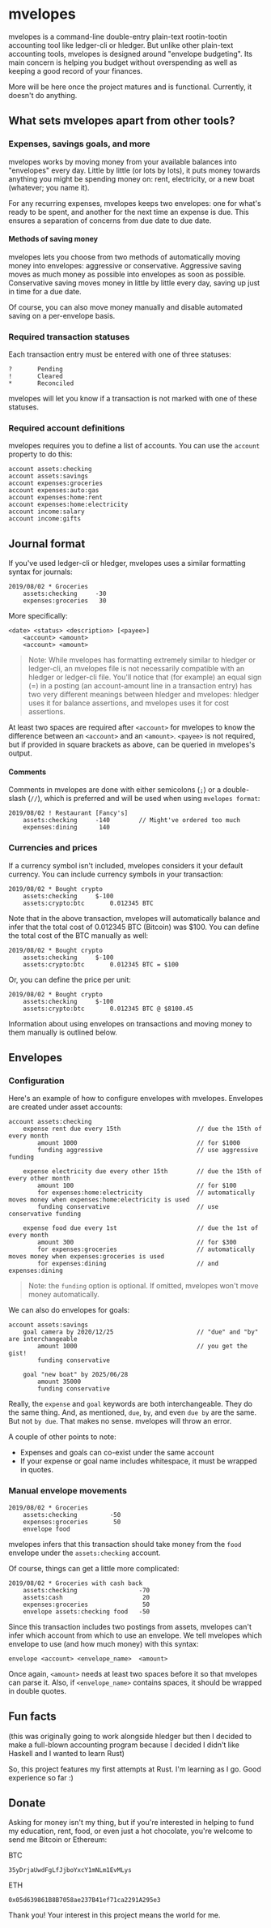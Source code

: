 # mvelopes

mvelopes is a command-line double-entry plain-text
rootin-tootin accounting tool like ledger-cli or hledger.
But unlike other plain-text accounting tools, mvelopes is
designed around "envelope budgeting". Its main concern is
helping you budget without overspending as well as keeping a
good record of your finances.

More will be here once the project matures and is
functional. Currently, it doesn't do anything.

## What sets mvelopes apart from other tools?

### Expenses, savings goals, and more

mvelopes works by moving money from your available balances
into "envelopes" every day. Little by little (or lots by
lots), it puts money towards anything you might be spending
money on: rent, electricity, or a new boat (whatever; you
name it).

For any recurring expenses, mvelopes keeps two envelopes:
one for what's ready to be spent, and another for the next
time an expense is due. This ensures a separation of
concerns from due date to due date.

#### Methods of saving money

mvelopes lets you choose from two methods of automatically
moving money into envelopes: aggressive or conservative.
Aggressive saving moves as much money as possible into
envelopes as soon as possible. Conservative saving moves
money in little by little every day, saving up just in time
for a due date.

Of course, you can also move money manually and disable
automated saving on a per-envelope basis.

### Required transaction statuses

Each transaction entry must be entered with one of three
statuses:

```
?       Pending
!       Cleared
*       Reconciled
```

mvelopes will let you know if a transaction is not marked
with one of these statuses.

### Required account definitions

mvelopes requires you to define a list of accounts. You can
use the `account` property to do this:

```
account assets:checking
account assets:savings
account expenses:groceries
account expenses:auto:gas
account expenses:home:rent
account expenses:home:electricity
account income:salary
account income:gifts
```

## Journal format

If you've used ledger-cli or hledger, mvelopes uses a
similar formatting syntax for journals:

```
2019/08/02 * Groceries
    assets:checking     -30
    expenses:groceries   30
```

More specifically:

```
<date> <status> <description> [<payee>]
    <account> <amount>
    <account> <amount>
```

> Note: While mvelopes has formatting extremely similar to
> hledger or ledger-cli, an mvelopes file is not necessarily
> compatible with an hledger or ledger-cli file. You'll
> notice that (for example) an equal sign (=) in a posting
> (an account-amount line in a transaction entry) has two
> very different meanings between hledger and mvelopes:
> hledger uses it for balance assertions, and mvelopes uses
> it for cost assertions.

At least two spaces are required after `<account>` for
mvelopes to know the difference between an `<account>` and
an `<amount>`.  `<payee>` is not required, but if provided
in square brackets as above, can be queried in mvelopes's
output.

#### Comments

Comments in mvelopes are done with either semicolons (`;`)
or a double-slash (`//`), which is preferred and will be
used when using `mvelopes format`:

```
2019/08/02 ! Restaurant [Fancy's]
    assets:checking     -140        // Might've ordered too much
    expenses:dining      140
```

### Currencies and prices

If a currency symbol isn't included, mvelopes considers it
your default currency. You can include currency symbols in
your transaction:

```
2019/08/02 * Bought crypto
    assets:checking     $-100
    assets:crypto:btc       0.012345 BTC
```

Note that in the above transaction, mvelopes will
automatically balance and infer that the total cost of
0.012345 BTC (Bitcoin) was \$100. You can define the total
cost of the BTC manually as well:

```
2019/08/02 * Bought crypto
    assets:checking     $-100
    assets:crypto:btc       0.012345 BTC = $100
```

Or, you can define the price per unit:

```
2019/08/02 * Bought crypto
    assets:checking     $-100
    assets:crypto:btc       0.012345 BTC @ $8100.45
```

Information about using envelopes on transactions and moving
money to them manually is outlined below.

## Envelopes

### Configuration

Here's an example of how to configure envelopes with
mvelopes. Envelopes are created under asset accounts:

```
account assets:checking
    expense rent due every 15th                     // due the 15th of every month
        amount 1000                                 // for $1000
        funding aggressive                          // use aggressive funding

    expense electricity due every other 15th        // due the 15th of every other month
        amount 100                                  // for $100
        for expenses:home:electricity               // automatically moves money when expenses:home:electricity is used
        funding conservative                        // use conservative funding
        
    expense food due every 1st                      // due the 1st of every month
        amount 300                                  // for $300
        for expenses:groceries                      // automatically moves money when expenses:groceries is used
        for expenses:dining                         // and expenses:dining
```

> Note: the `funding` option is optional. If omitted, mvelopes
> won't move money automatically. 

We can also do envelopes for goals:

```
account assets:savings
    goal camera by 2020/12/25                       // "due" and "by" are interchangeable
        amount 1000                                 // you get the gist!
        funding conservative

    goal "new boat" by 2025/06/28
        amount 35000
        funding conservative
```

Really, the `expense` and `goal` keywords are both
interchangeable. They do the same thing. And, as mentioned,
`due`, `by`, and even `due by` are the same. But not `by
due`. That makes no sense. mvelopes will throw an error.

A couple of other points to note:

- Expenses and goals can co-exist under the same account
- If your expense or goal name includes whitespace, it must
  be wrapped in quotes.

### Manual envelope movements

```
2019/08/02 * Groceries
    assets:checking         -50
    expenses:groceries       50
    envelope food
```

mvelopes infers that this transaction should take money from
the `food` envelope under the `assets:checking` account.

Of course, things can get a little more complicated:

```
2019/08/02 * Groceries with cash back
    assets:checking                 -70
    assets:cash                      20
    expenses:groceries               50
    envelope assets:checking food   -50
```

Since this transaction includes two postings from assets,
mvelopes can't infer which account from which to use an
envelope. We tell mvelopes which envelope to use (and how
much money) with this syntax:

```
envelope <account> <envelope_name>  <amount>
```

Once again, `<amount>` needs at least two spaces before it
so that mvelopes can parse it. Also, if `<envelope_name>`
contains spaces, it should be wrapped in double quotes.

## Fun facts

(this was originally going to work alongside hledger but then
I decided to make a full-blown accounting program because I
decided I didn't like Haskell and I wanted to learn Rust)

So, this project features my first attempts at Rust. I'm
learning as I go. Good experience so far :)

## Donate

Asking for money isn't my thing, but if you're interested in
helping to fund my education, rent, food, or even just a hot
chocolate, you're welcome to send me Bitcoin or Ethereum:

BTC

```
35yDrjaUwdFgLfJjboYxcY1mNLm1EvMLys
```

ETH

```
0x05d639861B8B7058ae237B41ef71ca2291A295e3
```

Thank you! Your interest in this project means the world for
me.
